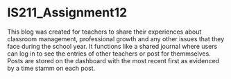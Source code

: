 # IS211_Assignment12

This blog was created for teachers to share their experiences about classroom management, professional growth and any other issues that they face during the school year. It functions like a shared journal where users can log in to see the entries of other teachers or post for themmselves. Posts are stored on the dashboard with the most recent first as evidenced by a time stamm on each post. 
